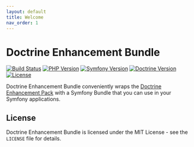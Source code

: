 ```yaml
---
layout: default
title: Welcome
nav_order: 1
---
```


# Doctrine Enhancement Bundle

[![Build Status](https://github.com/darkwebdesign/doctrine-enhancement-bundle/actions/workflows/build.yaml/badge.svg?branch=2.9)](https://github.com/darkwebdesign/doctrine-enhancement-bundle/actions/workflows/build.yaml)
[![PHP Version](https://img.shields.io/badge/php-7.2%2B-777BB3.svg)](https://php.net/)
[![Symfony Version](https://img.shields.io/badge/symfony-4.0%2B-93C74B.svg)](https://symfony.com/)
[![Doctrine Version](https://img.shields.io/badge/doctrine-2.9-2E6BC8.svg)](http://www.doctrine-project.org/)
[![License](https://poser.pugx.org/darkwebdesign/doctrine-enhancement-bundle/license?format=flat)](https://packagist.org/packages/darkwebdesign/doctrine-enhancement-bundle)

Doctrine Enhancement Bundle conveniently wraps the [Doctrine Enhancement Pack](https://darkwebdesign.github.io/doctrine-enhancement-pack/docs/2.9) with a Symfony Bundle that you can use
in your Symfony applications.

## License

Doctrine Enhancement Bundle is licensed under the MIT License - see the `LICENSE` file for details.

